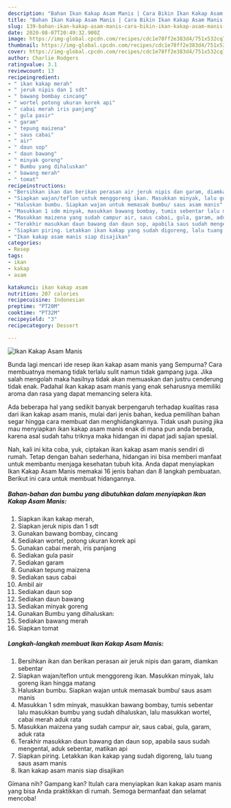 ```yaml
---
description: "Bahan Ikan Kakap Asam Manis | Cara Bikin Ikan Kakap Asam Manis Yang Sedap"
title: "Bahan Ikan Kakap Asam Manis | Cara Bikin Ikan Kakap Asam Manis Yang Sedap"
slug: 139-bahan-ikan-kakap-asam-manis-cara-bikin-ikan-kakap-asam-manis-yang-sedap
date: 2020-08-07T20:49:32.900Z
image: https://img-global.cpcdn.com/recipes/cdc1e78ff2e383d4/751x532cq70/ikan-kakap-asam-manis-foto-resep-utama.jpg
thumbnail: https://img-global.cpcdn.com/recipes/cdc1e78ff2e383d4/751x532cq70/ikan-kakap-asam-manis-foto-resep-utama.jpg
cover: https://img-global.cpcdn.com/recipes/cdc1e78ff2e383d4/751x532cq70/ikan-kakap-asam-manis-foto-resep-utama.jpg
author: Charlie Rodgers
ratingvalue: 3.1
reviewcount: 13
recipeingredient:
- " ikan kakap merah"
- " jeruk nipis dan 1 sdt"
- " bawang bombay cincang"
- " wortel potong ukuran korek api"
- " cabai merah iris panjang"
- " gula pasir"
- " garam"
- " tepung maizena"
- " saus cabai"
- " air"
- " daun sop"
- " daun bawang"
- " minyak goreng"
- " Bumbu yang dihaluskan"
- " bawang merah"
- " tomat"
recipeinstructions:
- "Bersihkan ikan dan berikan perasan air jeruk nipis dan garam, diamkan sebentar"
- "Siapkan wajan/teflon untuk menggoreng ikan. Masukkan minyak, lalu goreng ikan hingga matang"
- "Haluskan bumbu. Siapkan wajan untuk memasak bumbu/ saus asam manis"
- "Masukkan 1 sdm minyak, masukkan bawang bombay, tumis sebentar lalu masukkan bumbu yang sudah dihaluskan, lalu masukkan wortel, cabai merah aduk rata"
- "Masukkan maizena yang sudah campur air, saus cabai, gula, garam, aduk rata"
- "Terakhir masukkan daun bawang dan daun sop, apabila saus sudah mengental, aduk sebentar, matikan api"
- "Siapkan piring. Letakkan ikan kakap yang sudah digoreng, lalu tuang saus asam manis"
- "Ikan kakap asam manis siap disajikan"
categories:
- Resep
tags:
- ikan
- kakap
- asam

katakunci: ikan kakap asam 
nutrition: 207 calories
recipecuisine: Indonesian
preptime: "PT20M"
cooktime: "PT32M"
recipeyield: "3"
recipecategory: Dessert

---
```



![Ikan Kakap Asam Manis](https://img-global.cpcdn.com/recipes/cdc1e78ff2e383d4/751x532cq70/ikan-kakap-asam-manis-foto-resep-utama.jpg)

Bunda lagi mencari ide resep ikan kakap asam manis yang Sempurna? Cara membuatnya memang tidak terlalu sulit namun tidak gampang juga. Jika salah mengolah maka hasilnya tidak akan memuaskan dan justru cenderung tidak enak. Padahal ikan kakap asam manis yang enak seharusnya memiliki aroma dan rasa yang dapat memancing selera kita.



Ada beberapa hal yang sedikit banyak berpengaruh terhadap kualitas rasa dari ikan kakap asam manis, mulai dari jenis bahan, kedua pemilihan bahan segar hingga cara membuat dan menghidangkannya. Tidak usah pusing jika mau menyiapkan ikan kakap asam manis enak di mana pun anda berada, karena asal sudah tahu triknya maka hidangan ini dapat jadi sajian spesial.


Nah, kali ini kita coba, yuk, ciptakan ikan kakap asam manis sendiri di rumah. Tetap dengan bahan sederhana, hidangan ini bisa memberi manfaat untuk membantu menjaga kesehatan tubuh kita. Anda dapat menyiapkan Ikan Kakap Asam Manis memakai 16 jenis bahan dan 8 langkah pembuatan. Berikut ini cara untuk membuat hidangannya.

<!--inarticleads1-->

##### Bahan-bahan dan bumbu yang dibutuhkan dalam menyiapkan Ikan Kakap Asam Manis:

1. Siapkan  ikan kakap merah,
1. Siapkan  jeruk nipis dan 1 sdt
1. Gunakan  bawang bombay, cincang
1. Sediakan  wortel, potong ukuran korek api
1. Gunakan  cabai merah, iris panjang
1. Sediakan  gula pasir
1. Sediakan  garam
1. Gunakan  tepung maizena
1. Sediakan  saus cabai
1. Ambil  air
1. Sediakan  daun sop
1. Sediakan  daun bawang
1. Sediakan  minyak goreng
1. Gunakan  Bumbu yang dihaluskan:
1. Sediakan  bawang merah
1. Siapkan  tomat




<!--inarticleads2-->

##### Langkah-langkah membuat Ikan Kakap Asam Manis:

1. Bersihkan ikan dan berikan perasan air jeruk nipis dan garam, diamkan sebentar
1. Siapkan wajan/teflon untuk menggoreng ikan. Masukkan minyak, lalu goreng ikan hingga matang
1. Haluskan bumbu. Siapkan wajan untuk memasak bumbu/ saus asam manis
1. Masukkan 1 sdm minyak, masukkan bawang bombay, tumis sebentar lalu masukkan bumbu yang sudah dihaluskan, lalu masukkan wortel, cabai merah aduk rata
1. Masukkan maizena yang sudah campur air, saus cabai, gula, garam, aduk rata
1. Terakhir masukkan daun bawang dan daun sop, apabila saus sudah mengental, aduk sebentar, matikan api
1. Siapkan piring. Letakkan ikan kakap yang sudah digoreng, lalu tuang saus asam manis
1. Ikan kakap asam manis siap disajikan




Gimana nih? Gampang kan? Itulah cara menyiapkan ikan kakap asam manis yang bisa Anda praktikkan di rumah. Semoga bermanfaat dan selamat mencoba!
